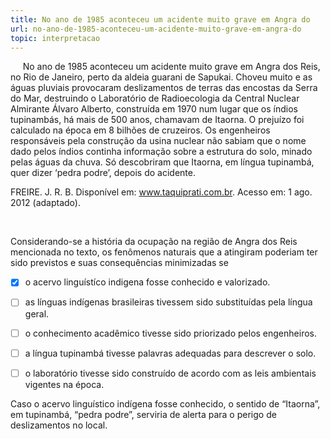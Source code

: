 ```yaml
---
title: No ano de 1985 aconteceu um acidente muito grave em Angra do
url: no-ano-de-1985-aconteceu-um-acidente-muito-grave-em-angra-do
topic: interpretacao
---
```



     No ano de 1985 aconteceu um acidente muito grave em Angra dos Reis, no Rio de Janeiro, perto da aldeia guarani de Sapukai. Choveu muito e as águas pluviais provocaram deslizamentos de terras das encostas da Serra do Mar, destruindo o Laboratório de Radioecologia da Central Nuclear Almirante Álvaro Alberto, construída em 1970 num lugar que os índios tupinambás, há mais de 500 anos, chamavam de Itaorna. O prejuízo foi calculado na época em 8 bilhões de cruzeiros. Os engenheiros responsáveis pela construção da usina nuclear não sabiam que o nome dado pelos índios continha informação sobre a estrutura do solo, minado pelas águas da chuva. Só descobriram que Itaorna, em língua tupinambá, quer dizer ‘pedra podre’, depois do acidente.

FREIRE. J. R. B. Disponível em: www.taquiprati.com.br. Acesso em: 1 ago. 2012 (adaptado).

 

Considerando-se a história da ocupação na região de Angra dos Reis mencionada no texto, os fenômenos naturais que a atingiram poderiam ter sido previstos e suas consequências minimizadas se



- [x] o acervo linguístíco indigena fosse conhecido e valorizado.
- [ ] as línguas indígenas brasileiras tivessem sido substituídas pela língua geral.
- [ ] o conhecimento acadêmico tivesse sido priorizado pelos engenheiros.
- [ ] a língua tupinambá tivesse palavras adequadas para descrever o solo.
- [ ] o laboratório tivesse sido construído de acordo com as leis ambientais vigentes na época.


Caso o acervo linguístico indígena fosse conhecido, o sentido de “Itaorna”, em tupinambá, “pedra podre”, serviria de alerta para o perigo de deslizamentos no local.
